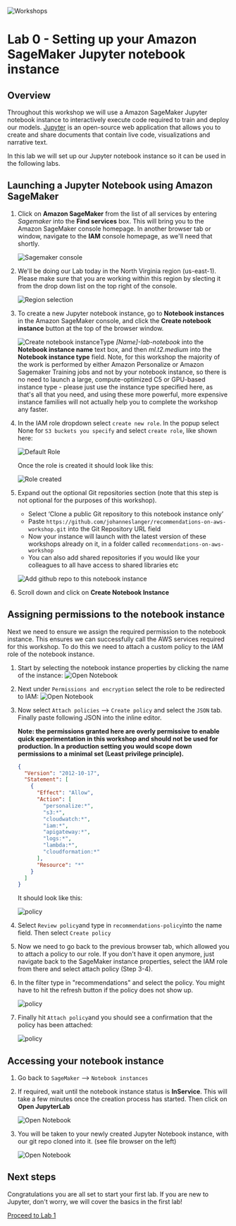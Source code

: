 ![Workshops](../assets/aws.png)

# Lab 0 - Setting up your Amazon SageMaker Jupyter notebook instance

## Overview

Throughout this workshop we will use a Amazon SageMaker Jupyter notebook instance to interactively execute code required to train and deploy our models. [Jupyter](https://jupyter.org/) is an open-source web application that allows you to create and share documents that contain live code, visualizations and narrative text.

In this lab we will set up our Jupyter notebook instance so it can be used in the following labs.

## Launching a Jupyter Notebook using Amazon SageMaker

1. Click on **Amazon SageMaker** from the list of all services by entering _Sagemaker_ into the **Find services** box. This will bring you to the Amazon SageMaker console homepage. In another browser tab or window, navigate to the **IAM** console homepage, as we'll need that shortly.

   ![Sagemaker console](images/consoleSMSelect.png)

1. We'll be doing our Lab today in the North Virginia region (us-east-1). Please make sure that you are working within this region by slecting it from the drop down list on the top right of the console.

   ![Region selection](images/changeRegion.png)

1. To create a new Jupyter notebook instance, go to **Notebook instances** in the Amazon SageMaker console, and click the **Create notebook instance** button at the top of the browser window.

   ![Create notebook instance](images/Picture02.png)Type _[Name]-lab-notebook_ into the **Notebook instance name** text box, and then _ml.t2.medium_ into the **Notebook instance type** field. Note, for this workshop the majority of the work is performed by either Amazon Personalize or Amazon Sagemaker Training jobs and not by your notebook instance, so there is no need to launch a large, compute-optimized C5 or GPU-based instance type - please just use the instance type specified here, as that's all that you need, and using these more powerful, more expensive instance families will not actually help you to complete the workshop any faster.

1. In the IAM role dropdown select `create new role`. In the popup select None for `S3 buckets you specify` and select `create role`, like shown here:

   ![Default Role](images/default-role.png)

   Once the role is created it should look like this:

   ![Role created](images/role-created.png)

1. Expand out the optional Git repositories section (note that this step is not optional for the purposes of this workshop).

   - Select ‘Clone a public Git repository to this notebook instance only’
   - Paste `https://github.com/johanneslanger/recommendations-on-aws-workshop.git` into the Git Repository URL field
   - Now your instance will launch with the latest version of these workshops already on it, in a folder called `recommendations-on-aws-workshop`
   - You can also add shared repositories if you would like your colleagues to all have access to shared libraries etc

   ![Add github repo to this notebook instance](images/add-repo.png)

2. Scroll down and click on **Create Notebook Instance**

## Assigning permissions to the notebook instance

Next we need to ensure we assign the required permission to the notebook instance. This ensures we can successfully call the AWS services required for this workshop. To do this we need to attach a custom policy to the IAM role of the notebook instance.

1. Start by selecting the notebook instance properties by clicking the name of the instance:
   ![Open Notebook](images/openNotebook.png)

1. Next under `Permissions and encryption` select the role to be redirected to IAM:
   ![Open Notebook](images/role-select.png)

1. Now select `Attach policies` --> `Create policy` and select the `JSON` tab. Finally paste following JSON into the inline editor.

   **Note: the permissions granted here are overly permissive to enable quick experimentation in this workshop and should not be used for production. In a production setting you would scope down permissions to a minimal set (Least privilege principle).**

   ```json
   {
     "Version": "2012-10-17",
     "Statement": [
       {
         "Effect": "Allow",
         "Action": [
           "personalize:*",
           "s3:*",
           "cloudwatch:*",
           "iam:*",
           "apigateway:*",
           "logs:*",
           "lambda:*",
           "cloudformation:*"
         ],
         "Resource": "*"
       }
     ]
   }
   ```

   It should look like this:

   ![policy](images/create-custom-policy.png)

1. Select `Review policy`and type in `recommendations-policy`into the name field. Then select `Create policy`

1. Now we need to go back to the previous browser tab, which allowed you to attach a policy to our role. If you don't have it open anymore, just navigate back to the SageMaker instance properties, select the IAM role from there and select attach policy (Step 3-4).

1. In the filter type in "recommendations" and select the policy. You might have to hit the refresh button if the policy does not show up.

   ![policy](images/attach-policy.png)

1. Finally hit `Attach policy`and you should see a confirmation that the policy has been attached:

   ![policy](images/policy-attached.png)

## Accessing your notebook instance

1. Go back to `SageMaker` --> `Notebook instances`

1. If required, wait until the notebook instance status is **InService**. This will take a few minutes once the creation process has started. Then click on **Open JupyterLab**

   ![Open Notebook](images/openNotebook.png)

1. You will be taken to your newly created Jupyter Notebook instance, with our git repo cloned into it. (see file browser on the left)

   ![Open Notebook](images/jupyterLab.png)

## Next steps

Congratulations you are all set to start your first lab. If you are new to Jupyter, don't worry, we will cover the basics in the first lab!

[Proceed to Lab 1](../lab-1-recommendations-with-amazon-personalize)
